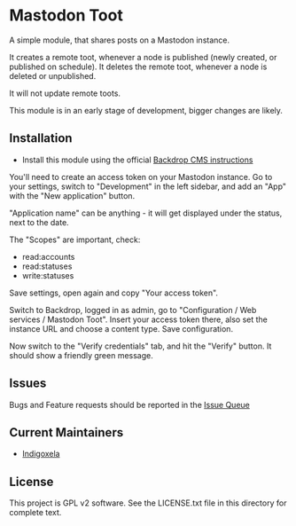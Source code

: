 # Mastodon Toot

A simple module, that shares posts on a Mastodon instance.

It creates a remote toot, whenever a node is published (newly created, or
 published on schedule). It deletes the remote toot, whenever a node is deleted
 or unpublished.

It will not update remote toots.

This module is in an early stage of development, bigger changes are likely.

## Installation

- Install this module using the official 
  [Backdrop CMS instructions](https://docs.backdropcms.org/documentation/extend-with-modules)

You'll need to create an access token on your Mastodon instance. Go to your
settings, switch to "Development" in the left sidebar, and add an "App"
with the "New application" button.

"Application name" can be anything - it will get displayed under the status,
next to the date.

The "Scopes" are important, check:

- read:accounts
- read:statuses
- write:statuses

Save settings, open again and copy "Your access token".

Switch to Backdrop, logged in as admin, go to "Configuration / Web services / Mastodon Toot".
Insert your access token there, also set the instance URL and choose a
content type. Save configuration.

Now switch to the "Verify credentials" tab, and hit the "Verify" button. It
should show a friendly green message.

## Issues

Bugs and Feature requests should be reported in the 
 [Issue Queue](https://github.com/backdrop-contrib/mastotoot/issues)

## Current Maintainers

- [Indigoxela](https://github.com/indigoxela)

## License

This project is GPL v2 software. See the LICENSE.txt file in this directory for complete text.
